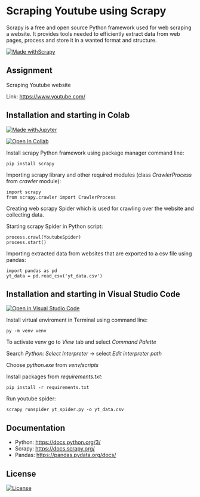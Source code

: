 # Scraping Youtube using Scrapy 

Scrapy is a free and open source Python framework used for web scraping a website. It provides tools needed to efficiently extract data from web pages, process and store it in a wanted format and structure.

[![Made withScrapy](https://img.shields.io/badge/Made%20with-Scrapy-green)](https://scrapy.org/)

## Assignment

Scraping Youtube website

Link: https://www.youtube.com/

## Installation and starting in Colab

[![Made withJupyter](https://img.shields.io/badge/Made%20with-Jupyter-orange?style=for-the-badge&logo=Jupyter)](https://jupyter.org/try)

[![Open In Collab](https://colab.research.google.com/assets/colab-badge.svg)](https://colab.research.google.com/drive/1H2mExKRjqxSMecIsMgNwBH8_7N17N8RK?usp=sharing)


Install scrapy Python framework using package manager command line:

```
pip install scrapy
```

Importing scrapy library and other required modules (class *CrawlerProcess* from *crawler* module):

```
import scrapy 
from scrapy.crawler import CrawlerProcess
```
Creating web scrapy Spider which is used for crawling over the website and collecting data.

Starting scrapy Spider in Python script:
```
process.crawl(YoutubeSpider)
process.start()
```

Importing extracted data from websites that are exported to a csv file using pandas:

```
import pandas as pd
yt_data = pd.read_csv('yt_data.csv')
```
## Installation and starting in Visual Studio Code

[![Open in Visual Studio Code](https://open.vscode.dev/badges/open-in-vscode.svg)](https://open.vscode.dev/organization/repository)


Install virtual enviroment in Terminal using command line:
```
py -m venv venv
```
To activate venv go to _View_ tab and select _Command Palette_

Search _Python: Select Interpreter_ -> select _Edit interpreter path_

Choose _python.exe_ from _venv/scripts_

Install packages from _requirements.txt_:
```
pip install -r requirements.txt
```
Run youtube spider:
```
scrapy runspider yt_spider.py -o yt_data.csv
```

## Documentation

- Python: https://docs.python.org/3/
- Scrapy: https://docs.scrapy.org/
- Pandas: https://pandas.pydata.org/docs/

## License
[![License](https://img.shields.io/badge/License-Apache_2.0-blue.svg)](https://opensource.org/licenses/Apache-2.0)

